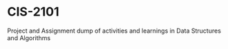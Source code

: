 # CIS-2101
Project and Assignment dump of activities and learnings in Data Structures and Algorithms

